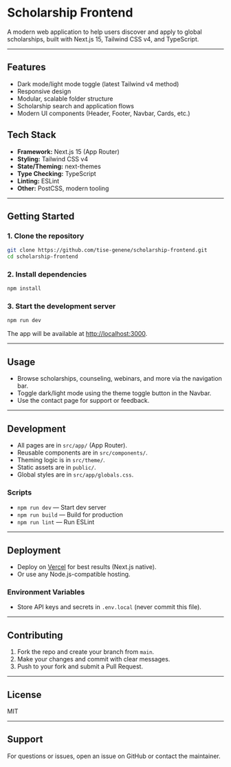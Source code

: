 # Scholarship Frontend

A modern web application to help users discover and apply to global scholarships, built with Next.js 15, Tailwind CSS v4, and TypeScript.

---

## Features
- Dark mode/light mode toggle (latest Tailwind v4 method)
- Responsive design
- Modular, scalable folder structure
- Scholarship search and application flows
- Modern UI components (Header, Footer, Navbar, Cards, etc.)

## Tech Stack
- **Framework:** Next.js 15 (App Router)
- **Styling:** Tailwind CSS v4
- **State/Theming:** next-themes
- **Type Checking:** TypeScript
- **Linting:** ESLint
- **Other:** PostCSS, modern tooling

---

## Getting Started

### 1. Clone the repository
```sh
git clone https://github.com/tise-genene/scholarship-frontend.git
cd scholarship-frontend
```

### 2. Install dependencies
```sh
npm install
```

### 3. Start the development server
```sh
npm run dev
```
The app will be available at [http://localhost:3000](http://localhost:3000).

---

## Usage
- Browse scholarships, counseling, webinars, and more via the navigation bar.
- Toggle dark/light mode using the theme toggle button in the Navbar.
- Use the contact page for support or feedback.

---

## Development
- All pages are in `src/app/` (App Router).
- Reusable components are in `src/components/`.
- Theming logic is in `src/theme/`.
- Static assets are in `public/`.
- Global styles are in `src/app/globals.css`.

### Scripts
- `npm run dev` — Start dev server
- `npm run build` — Build for production
- `npm run lint` — Run ESLint

---

## Deployment
- Deploy on [Vercel](https://vercel.com/) for best results (Next.js native).
- Or use any Node.js-compatible hosting.

### Environment Variables
- Store API keys and secrets in `.env.local` (never commit this file).

---

## Contributing
1. Fork the repo and create your branch from `main`.
2. Make your changes and commit with clear messages.
3. Push to your fork and submit a Pull Request.

---

## License
MIT

---

## Support
For questions or issues, open an issue on GitHub or contact the maintainer.
